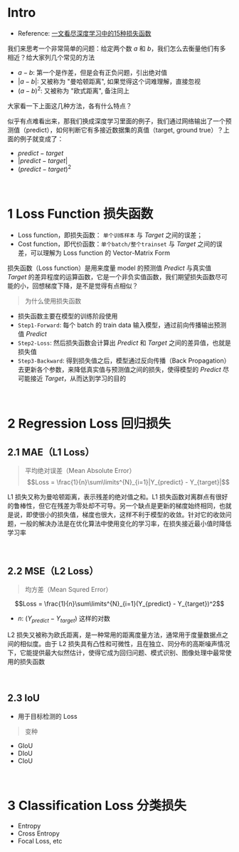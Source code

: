 &emsp;
# Intro
- Reference: [一文看尽深度学习中的15种损失函数](https://zhuanlan.zhihu.com/p/377799012)

我们来思考一个非常简单的问题：给定两个数 $a$ 和 $b$，我们怎么去衡量他们有多相近？给大家列几个常见的方法
- $a-b$: 第一个是作差，但是会有正负问题，引出绝对值
- $|a-b|$: 又被称为 "曼哈顿距离", 如果觉得这个词难理解，直接忽视
- $(a-b)^2$: 又被称为 "欧式距离", 备注同上

大家看一下上面这几种方法，各有什么特点？

似乎有点难看出来，那我们换成深度学习里面的例子，我们通过网络输出了一个预测值（predict），如何判断它有多接近数据集的真值（target, ground true）？上面的例子就变成了：
- $predict-target$
- $|predict-target|$
- $(predict-target)^2$



&emsp;
# 1 Loss Function 损失函数
- Loss function，即损失函数： `单个训练样本` 与 $Target$ 之间的误差；
- Cost function，即代价函数：`单个batch/整个trainset` 与 $Target$ 之间的误差，可以理解为 Loss function 的 Vector-Matrix Form
  
损失函数（Loss function）是用来度量 model 的预测值 $Predict$ 与真实值 $Target$ 的差异程度的运算函数，它是一个非负实值函数，我们期望损失函数尽可能的小，回想梯度下降，是不是觉得有点相似？

>为什么使用损失函数
- 损失函数主要在模型的训练阶段使用
- `Step1-Forward`: 每个 batch 的 train data 输入模型，通过前向传播输出预测值 $Predict$
- `Step2-Loss`: 然后损失函数会计算出 $Predict$ 和 $Target$ 之间的差异值，也就是损失值
- `Step3-Backward`: 得到损失值之后，模型通过反向传播（Back Propagation）去更新各个参数，来降低真实值与预测值之间的损失，使得模型的 $Predict$ 尽可能接近 $Target$，从而达到学习的目的


&emsp;
# 2 Regression Loss 回归损失
## 2.1 MAE（L1 Loss）
>平均绝对误差（Mean Absolute Error）
$$Loss = \frac{1}{n}\sum\limits^{N}_{i=1}|Y_{predict} - Y_{target}|$$

L1 损失又称为曼哈顿距离，表示残差的绝对值之和。L1 损失函数对离群点有很好的鲁棒性，但它在残差为零处却不可导。另一个缺点是更新的梯度始终相同，也就是说，即使很小的损失值，梯度也很大，这样不利于模型的收敛。针对它的收敛问题，一般的解决办法是在优化算法中使用变化的学习率，在损失接近最小值时降低学习率

&emsp;
## 2.2 MSE（L2 Loss）
>均方差（Mean Squred Error）

$$Loss = \frac{1}{n}\sum\limits^{N}_{i=1}(Y_{predict} - Y_{target})^2$$
- $n$: $(Y_{predict} - Y_{target})$ 这样的对数

L2 损失又被称为欧氏距离，是一种常用的距离度量方法，通常用于度量数据点之间的相似度。由于 L2 损失具有凸性和可微性，且在独立、同分布的高斯噪声情况下，它能提供最大似然估计，使得它成为回归问题、模式识别、图像处理中最常使用的损失函数

&emsp;
## 2.3 IoU
- 用于目标检测的 Loss
>变种
- GIoU
- DIoU
- CIoU
  
&emsp;
# 3 Classification Loss 分类损失
- Entropy
- Cross Entropy
- Focal Loss, etc


